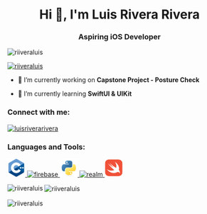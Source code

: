 <h1 align="center">Hi 👋, I'm Luis Rivera Rivera</h1>
<h3 align="center">Aspiring iOS Developer</h3>

<p align="left"> <img src="https://komarev.com/ghpvc/?username=riiveraluis&label=Profile%20views&color=0e75b6&style=flat" alt="riiveraluis" /> </p>

<p align="left"> <a href="https://github.com/ryo-ma/github-profile-trophy"><img src="https://github-profile-trophy.vercel.app/?username=riiveraluis" alt="riiveraluis" /></a> </p>

- 🔭 I’m currently working on **Capstone Project - Posture Check**

- 🌱 I’m currently learning **SwiftUI & UIKit**

<h3 align="left">Connect with me:</h3>
<p align="left">
<a href="https://linkedin.com/in/luisriverarivera" target="blank"><img align="center" src="https://raw.githubusercontent.com/rahuldkjain/github-profile-readme-generator/master/src/images/icons/Social/linked-in-alt.svg" alt="luisriverarivera" height="30" width="40" /></a>
</p>

<h3 align="left">Languages and Tools:</h3>
<p align="left"> <a href="https://www.w3schools.com/cpp/" target="_blank" rel="noreferrer"> <img src="https://raw.githubusercontent.com/devicons/devicon/master/icons/cplusplus/cplusplus-original.svg" alt="cplusplus" width="40" height="40"/> </a> <a href="https://firebase.google.com/" target="_blank" rel="noreferrer"> <img src="https://www.vectorlogo.zone/logos/firebase/firebase-icon.svg" alt="firebase" width="40" height="40"/> </a> <a href="https://www.python.org" target="_blank" rel="noreferrer"> <img src="https://raw.githubusercontent.com/devicons/devicon/master/icons/python/python-original.svg" alt="python" width="40" height="40"/> </a> <a href="https://realm.io/" target="_blank" rel="noreferrer"> <img src="https://raw.githubusercontent.com/bestofjs/bestofjs-webui/8665e8c267a0215f3159df28b33c365198101df5/public/logos/realm.svg" alt="realm" width="40" height="40"/> </a> <a href="https://developer.apple.com/swift/" target="_blank" rel="noreferrer"> <img src="https://raw.githubusercontent.com/devicons/devicon/master/icons/swift/swift-original.svg" alt="swift" width="40" height="40"/> </a> </p>

<p><img align="left" src="https://github-readme-stats.vercel.app/api/top-langs?username=riiveraluis&show_icons=true&locale=en&layout=compact" alt="riiveraluis" /></p>

<p>&nbsp;<img align="center" src="https://github-readme-stats.vercel.app/api?username=riiveraluis&show_icons=true&locale=en" alt="riiveraluis" /></p>

<p><img align="center" src="https://github-readme-streak-stats.herokuapp.com/?user=riiveraluis&" alt="riiveraluis" /></p>
